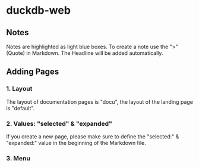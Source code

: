 # duckdb-web

## Notes
Notes are highlighted as light blue boxes. To create a note use the ">" (Quote) in Markdown.
The Headline will be added automatically.

## Adding Pages

### 1. Layout
The layout of documentation pages is "docu", the layout of the landing page is "default". 

### 2. Values: "selected" & "expanded"
If you create a new page, please make sure to define the "selected:" & "expanded:" value in the beginning of the Markdown file.

### 3. Menu
